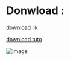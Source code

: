 # Donwload :
[download lik](https://getcomposer.org/download/)

[download tuto](https://www.youtube.com/watch?v=bWPPDjpWgW8&ab_channel=OnlineITtutsTutorials)

![image](https://user-images.githubusercontent.com/61162446/159268066-7ebd6999-1bb6-49a6-bff5-8523ac7fa718.png)
